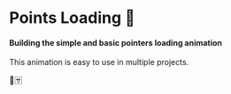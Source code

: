 # Points Loading 🚦

#### Building the simple and basic pointers loading animation

This animation is easy to use in multiple projects.

🔋🈂️